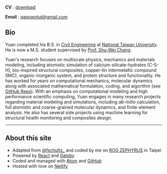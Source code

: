

**CV** : [download](https://drive.google.com/file/d/1oumg9hWhbhjsvoUpB5QpmyBvsQnCMg_c/view?usp=sharing')

**Email** : <a href='mailto:qaqowotut@gmail.com'> qaqowotut@gmail.com </a>

## Bio

Yuan completed his B.S. in [Civil Engineering](http://www.ce.ntu.edu.tw/en/) at [National Taiwan University](https://www.ntu.edu.tw/english/index.html). He is now a M.S. student supervised by [Prof. Shu-Wei Chang](https://sites.google.com/site/ntuchangsw/).

Yuan's research focuses on multiscale physics, mechanics and materials modeling, including atomistic simulation of calcium-silicate-hydrates (C-S-H), bio-inspired structural composites, copper-tin intermetallic compound (IMC), organic-inorganic system, and protein structure and functionality. He has worked for years on computational mechanics, molecular dynamics along with associated mathematical formulation, coding, and algorithm (see [GitHub Repo](https://github.com/Chiang-Yuan)). With an emphasis on computational modeling and high performance scientific computing, Yuan engages in many research projects regarding material modeling and simulations, including *ab-initio* calculation, full atomistic and coarse-grained molecular dynamics, and finite-element analysis. He also has several side projects using machine learning for structural health monitoring and composites design.

-----

## About this site

* Adapted from [@fschultz_](https://twitter.com/fschultz_) and coded by me on [ROG ZEPHYRUS](https://www.asus.com/ROG-Zephyrus-M-GU502-Studio-Edition/) in Taipei
* Powered by [React](https://reactjs.org/) and [Gatsby](https://www.gatsbyjs.org/)
* Coded and managed with [Atom](https://atom.io/) and [GitHub](https://github.com/)
* Hosted with love on [Netlify](https://www.netlify.com/)

